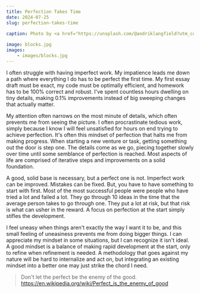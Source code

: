 ```yaml
---
title: Perfection Takes Time
date: 2024-07-25
slug: perfection-takes-time

caption: Photo by <a href="https://unsplash.com/@andriklangfield?utm_content=creditCopyText&utm_medium=referral&utm_source=unsplash">Andrik Langfield</a> on <a href="https://unsplash.com/photos/person-balancing-rocks-ujx_KIIujRg?utm_content=creditCopyText&utm_medium=referral&utm_source=unsplash">Unsplash</a>
  
image: blocks.jpg
images:
    - images/blocks.jpg
---
```


I often struggle with having imperfect work. My impatience leads me down a path where everything I do has to be perfect the first time. My first essay draft must be exact, my code must be optimally efficient, and homework has to be 100% correct and robust. I've spent countless hours dwelling on tiny details, making 0.1% improvements instead of big sweeping changes that actually matter.

My attention often narrows on the most minute of details, which often prevents me from seeing the picture. I often procrastinate tedious work, simply because I know I will feel unsatisfied for hours on end trying to achieve perfection. It's often this mindset of perfection that halts me from making progress. When starting a new venture or task, getting something out the door is step one. The details come as we go, piecing together slowly over time until some semblance of perfection is reached. Most aspects of life are comprised of iterative steps and improvements on a solid foundation. 

A good, solid base is necessary, but a perfect one is not. Imperfect work can be improved. Mistakes can be fixed. But, you have to have something to start with first. Most of the most successful people were people who have tried a lot and failed a lot. They go through 10 ideas in the time that the average person takes to go through one. They put a lot at risk, but that risk is what can usher in the reward. A focus on perfection at the start simply stifles the development. 

I feel uneasy when things aren't exactly the way I want it to be, and this small feeling of uneasiness prevents me from doing bigger things. I can appreciate my mindset in some situations, but I can recognize it isn't ideal. A good mindset is a balance of making rapid development at the start, only to refine when refinement is needed. A methodology that goes against my nature will be hard to internalize and act on, but integrating an existing mindset into a better one may just strike the chord I need.

> Don't let the perfect be the enemy of the good. 
https://en.wikipedia.org/wiki/Perfect_is_the_enemy_of_good